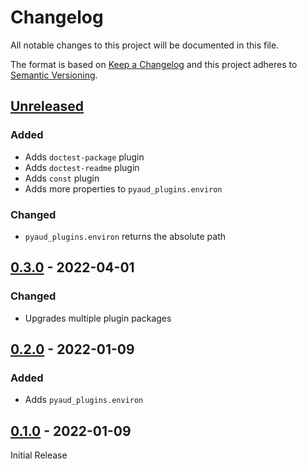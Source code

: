 Changelog
=========
All notable changes to this project will be documented in this file.

The format is based on [Keep a Changelog](http://keepachangelog.com/en/1.0.0/)
and this project adheres to [Semantic Versioning](http://semver.org/spec/v2.0.0.html).

[Unreleased](https://github.com/jshwi/pyaud-plugins/compare/v0.3.0...HEAD)
------------------------------------------------------------------------
### Added
- Adds `doctest-package` plugin
- Adds `doctest-readme` plugin
- Adds `const` plugin
- Adds more properties to `pyaud_plugins.environ`

### Changed
- `pyaud_plugins.environ` returns the absolute path

[0.3.0](https://github.com/jshwi/pyaud-plugins/releases/tag/v0.3.0) - 2022-04-01
------------------------------------------------------------------------
### Changed
- Upgrades multiple plugin packages

[0.2.0](https://github.com/jshwi/pyaud-plugins/releases/tag/v0.2.0) - 2022-01-09
------------------------------------------------------------------------
### Added
- Adds `pyaud_plugins.environ`

[0.1.0](https://github.com/jshwi/pyaud-plugins/releases/tag/v0.1.0) - 2022-01-09
------------------------------------------------------------------------
Initial Release
